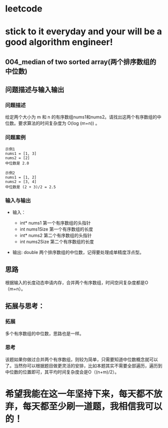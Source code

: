 # leetcode
# stick to it everyday and your will be a good algorithm engineer!
## 004_median of two sorted array(两个排序数组的中位数)
## 问题描述与输入输出
	
### 问题描述
给定两个大小为 m 和 n 的有序数组nums1和nums2。请找出这两个有序数组的中位数。要求算法的时间复杂度为 O(log (m+n)) 。

### 问题案例
	示例1
	nums1 = [1, 3]
	nums2 = [2]
	中位数是 2.0
	
	示例2
	nums1 = [1, 2]
	nums2 = [3, 4]
	中位数是 (2 + 3)/2 = 2.5
	
### 输入与输出

* 输入：
	* int* nums1 	第一个有序数组的头指针
	* int nums1Size 第一个有序数组的长度
	* int* nums2 	第二个有序数组的头指针
	* int nums2Size 第二个有序数组的长度
	
* 输出: double 两个排序数组的中位数，记得要处理成单精度浮点型。

## 思路			
根据输入的长度动态申请内存，合并两个有序数组，时间空间复杂度都是O（m+n）。

## 拓展与思考：
### 拓展
多个有序数组的中位数，思路也是一样。
### 思考
该题如果你做过合并两个有序数组，则较为简单，只需要知道中位数概念就可以了。当然你可以根据题目做更灵活的安排，比如本题其实不需要全部遍历，遍历到中位数的位置即可，其平均时间复杂度会是O（(n+m)/2）。
        
# 希望我能在这一年坚持下来，每天都不放弃，每天都至少刷一道题，我相信我可以的！

